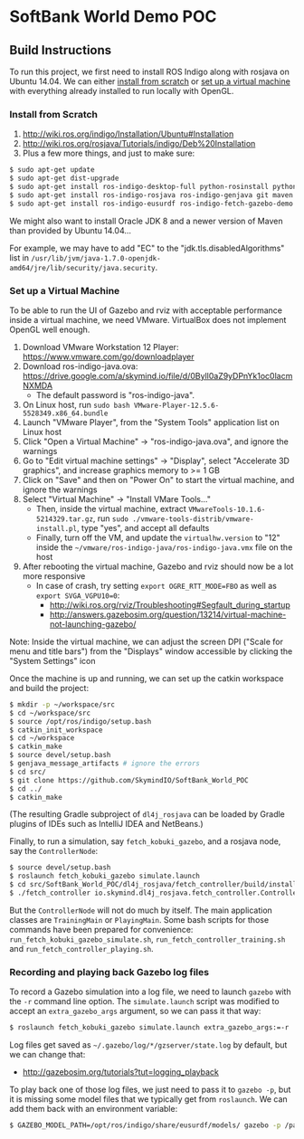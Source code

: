 SoftBank World Demo POC
=======================


Build Instructions
------------------

To run this project, we first need to install ROS Indigo along with rosjava on Ubuntu 14.04. We can either [install from scratch](#install-from-scratch) or [set up a virtual machine](#set-up-a-virtual-machine) with everything already installed to run locally with OpenGL.


### Install from Scratch
1. http://wiki.ros.org/indigo/Installation/Ubuntu#Installation
2. http://wiki.ros.org/rosjava/Tutorials/indigo/Deb%20Installation
3. Plus a few more things, and just to make sure:
```bash
$ sudo apt-get update
$ sudo apt-get dist-upgrade
$ sudo apt-get install ros-indigo-desktop-full python-rosinstall python-rosdistro
$ sudo apt-get install ros-indigo-rosjava ros-indigo-genjava git maven vim
$ sudo apt-get install ros-indigo-eusurdf ros-indigo-fetch-gazebo-demo ros-indigo-fetch-description ros-indigo-kobuki-gazebo ros-indigo-kobuki-description ros-indigo-kobuki-random-walker ros-indigo-turtlebot-description
```

We might also want to install Oracle JDK 8 and a newer version of Maven than provided by Ubuntu 14.04...

For example, we may have to add "EC" to the "jdk.tls.disabledAlgorithms" list in `/usr/lib/jvm/java-1.7.0-openjdk-amd64/jre/lib/security/java.security`.


### Set up a Virtual Machine
To be able to run the UI of Gazebo and rviz with acceptable performance inside a virtual machine, we need VMware. VirtualBox does not implement OpenGL well enough.

1. Download VMware Workstation 12 Player: https://www.vmware.com/go/downloadplayer
2. Download ros-indigo-java.ova: https://drive.google.com/a/skymind.io/file/d/0Byll0aZ9yDPnYk1oc0lacmNXMDA
   - The default password is "ros-indigo-java".
3. On Linux host, run `sudo bash VMware-Player-12.5.6-5528349.x86_64.bundle`
4. Launch "VMware Player", from the "System Tools" application list on Linux host
5. Click "Open a Virtual Machine" -> "ros-indigo-java.ova", and ignore the warnings
6. Go to "Edit virtual machine settings" -> "Display", select "Accelerate 3D graphics", and increase graphics memory to >= 1 GB
7. Click on "Save" and then on "Power On" to start the virtual machine, and ignore the warnings
8. Select "Virtual Machine" -> "Install VMare Tools..."
   - Then, inside the virtual machine, extract `VMwareTools-10.1.6-5214329.tar.gz`, run `sudo ./vmware-tools-distrib/vmware-install.pl`, type "yes", and accept all defaults
   - Finally, turn off the VM, and update the `virtualhw.version` to "12" inside the `~/vmware/ros-indigo-java/ros-indigo-java.vmx` file on the host
9. After rebooting the virtual machine, Gazebo and rviz should now be a lot more responsive
   - In case of crash, try setting `export OGRE_RTT_MODE=FBO` as well as `export SVGA_VGPU10=0`:
      - http://wiki.ros.org/rviz/Troubleshooting#Segfault_during_startup
      - http://answers.gazebosim.org/question/13214/virtual-machine-not-launching-gazebo/

Note: Inside the virtual machine, we can adjust the screen DPI ("Scale for menu and title bars") from the "Displays" window accessible by clicking the "System Settings" icon


Once the machine is up and running, we can set up the catkin workspace and build the project:
```bash
$ mkdir -p ~/workspace/src
$ cd ~/workspace/src
$ source /opt/ros/indigo/setup.bash
$ catkin_init_workspace
$ cd ~/workspace
$ catkin_make
$ source devel/setup.bash
$ genjava_message_artifacts # ignore the errors
$ cd src/
$ git clone https://github.com/SkymindIO/SoftBank_World_POC
$ cd ../
$ catkin_make
```

(The resulting Gradle subproject of `dl4j_rosjava` can be loaded by Gradle plugins of IDEs such as IntelliJ IDEA and NetBeans.)

Finally, to run a simulation, say `fetch_kobuki_gazebo`, and a rosjava node, say the `ControllerNode`:
```bash
$ source devel/setup.bash
$ roslaunch fetch_kobuki_gazebo simulate.launch
$ cd src/SoftBank_World_POC/dl4j_rosjava/fetch_controller/build/install/fetch_controller/bin/
$ ./fetch_controller io.skymind.dl4j_rosjava.fetch_controller.ControllerNode
```

But the `ControllerNode` will not do much by itself. The main application classes are `TrainingMain` or `PlayingMain`. Some bash scripts for those commands have been prepared for convenience: `run_fetch_kobuki_gazebo_simulate.sh`, `run_fetch_controller_training.sh` and `run_fetch_controller_playing.sh`.


### Recording and playing back Gazebo log files

To record a Gazebo simulation into a log file, we need to launch `gazebo` with the `-r` command line option. The `simulate.launch` script was modified to accept an `extra_gazebo_args` argument, so we can pass it that way:
```bash
$ roslaunch fetch_kobuki_gazebo simulate.launch extra_gazebo_args:=-r
```
Log files get saved as `~/.gazebo/log/*/gzserver/state.log` by default, but we can change that:
   - http://gazebosim.org/tutorials?tut=logging_playback

To play back one of those log files, we just need to pass it to `gazebo -p`, but it is missing some model files that we typically get from `roslaunch`. We can add them back with an environment variable:
```bash
$ GAZEBO_MODEL_PATH=/opt/ros/indigo/share/eusurdf/models/ gazebo -p /path/to/state.log
```

